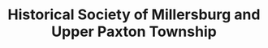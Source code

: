 ---
layout: repo
title: "Historical Society of Millersburg and Upper Paxton Township"
id: 14149
permalink: repos/14149/
---